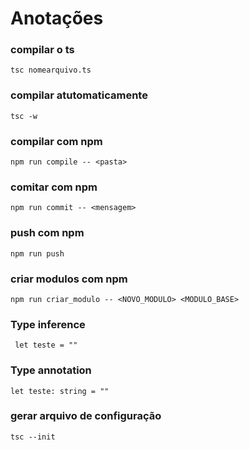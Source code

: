 # Anotações

### compilar o ts
    tsc nomearquivo.ts

### compilar atutomaticamente
    tsc -w

### compilar com npm
    npm run compile -- <pasta>
    
### comitar com npm
    npm run commit -- <mensagem>

### push com npm
    npm run push

### criar modulos com npm
    npm run criar_modulo -- <NOVO_MODULO> <MODULO_BASE>
    

### Type inference
     let teste = ""
    
### Type annotation
    let teste: string = ""

### gerar arquivo de configuração
    tsc --init